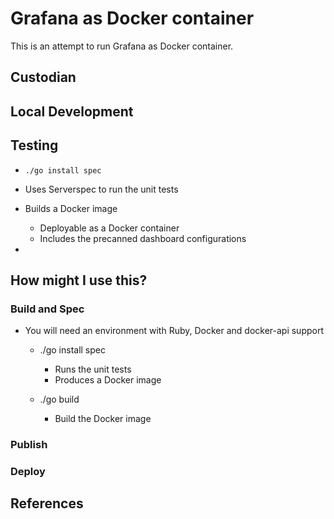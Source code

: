 # Grafana as Docker container

This is an attempt to run Grafana as Docker container.

## Custodian

## Local Development

## Testing

  * `./go install spec`

  * Uses Serverspec to run the unit tests
  * Builds a Docker image
    * Deployable as a Docker container
    * Includes the precanned dashboard configurations
  * [Build pipeline]: TBD

## How might I use this?

### Build and Spec
* You will need an environment with Ruby, Docker and docker-api support
  * ./go install spec
    * Runs the unit tests
    * Produces a Docker image

  * ./go build
    * Build the Docker image

### Publish


### Deploy


## References
